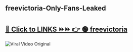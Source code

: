 
 ## freevictoria-Only-Fans-Leaked

# <h2><a href="https://clipsfans.com/freevictoria&ref=git">🔗 Click to LINKS ⏩⏩ 👉 🟢 freevictoria </a></h2>

<a href="https://clipsfans.com/freevictoria&ref=git" rel="nofollow" data-target="animated-image.originalLink"><img src="https://i.ibb.co.com/xMMVF88/686577567.gif" alt="Viral Video Original" style="max-width: 100%; display: inline-block;" data-target="animated-image.originalImage"></a>
